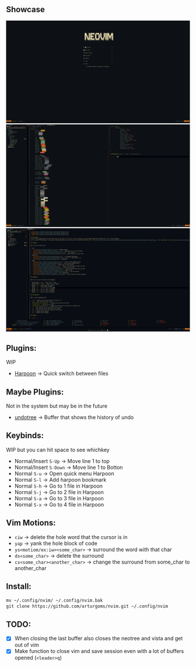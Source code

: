 ## Showcase

![demo1](https://github.com/arturgoms/nvim/blob/main/images/1.png)
![demo2](https://github.com/arturgoms/nvim/blob/main/images/2.png)
![demo3](https://github.com/arturgoms/nvim/blob/main/images/3.png)

## Plugins:

WIP

- [Harpoon](https://github.com/ThePrimeagen/harpoon) -> Quick switch between files

## Maybe Plugins:

Not in the system but may be in the future

- [undotree](https://github.com/mbbill/undotree) -> Buffer that shows the history of undo

## Keybinds:

WIP but you can hit space to see whichkey

- Normal/Insert `S-Up` -> Move line 1 to top
- Normal/Insert `S-Down` -> Move line 1 to Botton
- Normal `S-u` -> Open quick menu Harpoon
- Normal `S-l` -> Add harpoon bookmark
- Normal `S-h` -> Go to 1 file in Harpoon
- Normal `S-j` -> Go to 2 file in Harpoon
- Normal `S-a` -> Go to 3 file in Harpoon
- Normal `S-x` -> Go to 4 file in Harpoon

## Vim Motions:

- `ciw` -> delete the hole word that the cursor is in
- `yap` -> yank the hole block of code
- `ys<motiom/ex:iw><some_char>` -> surround the word with that char
- `ds<some_char>` -> delete the surround
- `cs<some_char><another_char>` -> change the surround from some_char to another_char

## Install:

```shell
mv ~/.config/nvim/ ~/.config/nvim.bak
git clone https://github.com/arturgoms/nvim.git ~/.config/nvim
```

## TODO:

- [x] When closing the last buffer also closes the neotree and vista and get out of vim
- [x] Make function to close vim and save session even with a lot of buffers opened (`<leader>q`)
